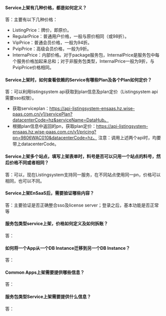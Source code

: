 ####  Service上架有几种价格，都是如何定义？

答：主要有以下几种价格：
  * ListingPrice：牌价，即原价。
  * RegularPrice：普通用户价格，一般与原价相同（或98折）。
  * VipPrice：普通会员价格，一般为94折。
  * PvipPrice：高级会员价格，一般为9折。
  * InternaPrice：内部价格。对于package服务包，InternalPrice是服务包中每个服务价格加起来总和；对于非服务包类型，InternalPrice一般为9折，与PvipPrice价格相同。

#### Service上架时，如何查看依赖的Service有哪些Plan及各个Plan如何定价？

答：可以利用listingsystem api获取到plan信息及plan定价（Listingsystem api需要sso权限）。
  * 获取serviceplan：https://api-listingsystem-ensaas.hz.wise-paas.com.cn/v1/servicePlan?datacenterCode=hz&serviceName=DataHub。
  * 根据plan信息中返回的pn，获取plan定价：https://api-listingsystem-ensaas.hz.wise-paas.com.cn/v1/pricing?pn=9806WAC010&datacenterCode=hz。
  注意：调用上述两个api时，均要带上datacenterCode。

#### Service上架多个站点，填写上架表单时，料号是否可以只用一个站点的料号，然后价格不同或者相同？

答：可以，现在Listingsystem支持同一服务，在不同站点使用同一pn，价格可以相同，也可以不同。

#### Service上架EnSaaS后，需要验证哪些内容？

答：主要验证是否正确整合sso及license server；登录之后，基本功能是否正常等

#### 服务包类型service上架，价格如何定义及如何拆账？

答：

#### 如何将一个App从一个DB Instance迁移到另一个DB Instance？

答：

#### Common Apps上架需要提供哪些信息？

答：

#### 服务包类型Service上架需要提供什么信息？

答：
